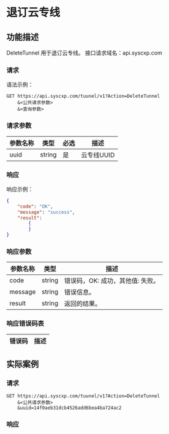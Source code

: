 # 退订云专线

## 功能描述

DeleteTunnel 用于退订云专线。
接口请求域名：api.syscxp.com

### 请求

语法示例：
```http request
GET https://api.syscxp.com/tuunel/v1?Action=DeleteTunnel
    &<公共请求参数>
    &<查询参数>
```
### 请求参数

|参数名称|类型|必选|描述|
|---|---|---|---|
|uuid|string|是|云专线UUID|

### 响应

响应示例：
```json
{
    "code": "OK",
    "message": "success",
    "result":
        {
        }
}
```
### 响应参数

|参数名称|类型|描述|
|---|---|---|
|code|string|错误码，OK: 成功，其他值: 失败。|
|message|string|错误信息。|
|result|string|返回的结果。|

### 响应错误码表

|错误码|描述|
|---|---|

## 实际案例

### 请求
```http request
GET https://api.syscxp.com/tuunel/v1?Action=DeleteTunnel
    &<公共请求参数>
    &uuid=14f0aeb31dcb4526add6bea4ba724ac2
```

### 响应
```json

```

